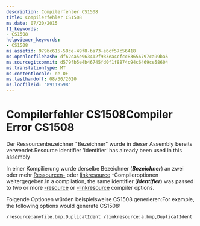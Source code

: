 ```yaml
---
description: Compilerfehler CS1508
title: Compilerfehler CS1508
ms.date: 07/20/2015
f1_keywords:
- CS1508
helpviewer_keywords:
- CS1508
ms.assetid: 979bc615-58ce-49f8-ba73-e6cf57c56418
ms.openlocfilehash: df62ca5e963412f933ea4cfcc83656797ca99ba5
ms.sourcegitcommit: d579fb5e4b46745fd0f1f8874c94c6469ce58604
ms.translationtype: MT
ms.contentlocale: de-DE
ms.lasthandoff: 08/30/2020
ms.locfileid: "89119598"
---
```

# <a name="compiler-error-cs1508"></a><span data-ttu-id="19791-103">Compilerfehler CS1508</span><span class="sxs-lookup"><span data-stu-id="19791-103">Compiler Error CS1508</span></span>
<span data-ttu-id="19791-104">Der Ressourcenbezeichner "Bezeichner" wurde in dieser Assembly bereits verwendet.</span><span class="sxs-lookup"><span data-stu-id="19791-104">Resource identifier 'identifier' has already been used in this assembly</span></span>  
  
 <span data-ttu-id="19791-105">In einer Kompilierung wurde derselbe Bezeichner (***Bezeichner***) an zwei oder mehr [Ressourcen-](../language-reference/compiler-options/resource-compiler-option.md) oder [linkresource](../language-reference/compiler-options/linkresource-compiler-option.md) -Compileroptionen weitergegeben.</span><span class="sxs-lookup"><span data-stu-id="19791-105">In a compilation, the same identifier (***identifier***) was passed to two or more [-resource](../language-reference/compiler-options/resource-compiler-option.md) or [-linkresource](../language-reference/compiler-options/linkresource-compiler-option.md) compiler options.</span></span>  
  
 <span data-ttu-id="19791-106">Folgende Optionen würden beispielsweise CS1508 generieren:</span><span class="sxs-lookup"><span data-stu-id="19791-106">For example, the following options would generate CS1508:</span></span>  
  
```console  
/resource:anyfile.bmp,DuplicatIdent /linkresource:a.bmp,DuplicatIdent  
```
